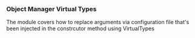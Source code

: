 ###  Object Manager Virtual Types

The module covers how to replace arguments via configuration file that's been injected in the constrcutor method using VirtualTypes